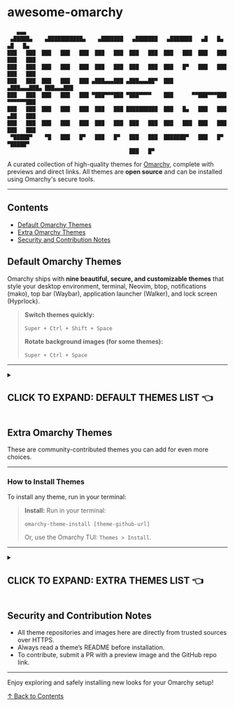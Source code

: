 # awesome-omarchy

```
   ▄▄▄
 ▄█████▄    ▄███████████▄    ▄███████   ▄███████   ▄███████   ▄█   █▄    ▄█   █▄
███   ███  ███   ███   ███  ███   ███  ███   ███  ███   ███  ███   ███  ███   ███
███   ███  ███   ███   ███  ███   ███  ███   ███  ███   █▀   ███   ███  ███   ███
███   ███  ███   ███   ███ ▄███▄▄▄███ ▄███▄▄▄██▀  ███       ▄███▄▄▄███▄ ███▄▄▄███
███   ███  ███   ███   ███ ▀███▀▀▀███ ▀███▀▀▀▀    ███      ▀▀███▀▀▀███  ▀▀▀▀▀▀███
███   ███  ███   ███   ███  ███   ███ ██████████  ███   █▄   ███   ███  ▄██   ███
███   ███  ███   ███   ███  ███   ███  ███   ███  ███   ███  ███   ███  ███   ███
 ▀█████▀    ▀█   ███   █▀   ███   █▀   ███   ███  ███████▀   ███   █▀    ▀█████▀
                                       ███   █▀
```
A curated collection of high-quality themes for [Omarchy](https://github.com/basecamp/omarchy), complete with previews and direct links. All themes are **open source** and can be installed using Omarchy's secure tools.

---

## Contents
- [Default Omarchy Themes](#default-omarchy-themes)
- [Extra Omarchy Themes](#extra-omarchy-themes)
- [Security and Contribution Notes](#security-and-contribution-notes)

## Default Omarchy Themes

Omarchy ships with **nine beautiful, secure, and customizable themes** that style your desktop environment, terminal, Neovim, btop, notifications (mako), top bar (Waybar), application launcher (Walker), and lock screen (Hyprlock).

> **Switch themes quickly:**
> ```
> Super + Ctrl + Shift + Space
> ```
> **Rotate background images (for some themes):**
> ```
> Super + Ctrl + Space
> ```

---

<details>
<summary><h2>CLICK TO EXPAND: DEFAULT THEMES LIST 👈</h2></summary>

### Tokyo Night

![Tokyo Night Preview](https://learn.omacom.io/u/tokyo-night-yN9jzd.png)
Activate:
```
omarchy-theme-apply tokyo-night
```
---

### Catppuccin

![Catppuccin Preview](https://learn.omacom.io/u/catppuccin-DEGjke.png)
Activate:
```
omarchy-theme-apply catppuccin
```
---

### Everforest

![Everforest Preview](https://learn.omacom.io/u/everforest-VTw7rC.png)
Activate:
```
omarchy-theme-apply everforest
```
---

### Gruvbox

![Gruvbox Preview](https://learn.omacom.io/u/gruvbox-zTUJ1I.png)
Activate:
```
omarchy-theme-apply gruvbox
```
---

### Osaka Jade

![Osaka Jade Preview](https://learn.omacom.io/u/osaka-jade-15wLcY.jpg)
Activate:
```
omarchy-theme-apply osaka-jade
```
---

### Kanagawa

![Kanagawa Preview](https://learn.omacom.io/u/kanagawa-qNhehU.png)
Activate:
```
omarchy-theme-apply kanagawa
```
---

### Nord

![Nord Preview](https://learn.omacom.io/u/nord-Rd2Y6y.png)
Activate:
```
omarchy-theme-apply nord
```
---

### Matte Black

![Matte Black Preview](https://learn.omacom.io/u/2025-07-15-193947_hyprshot-b4lj4R.png)
Activate:
```
omarchy-theme-apply matte-black
```
---

### Ristretto

![Ristretto Preview](https://learn.omacom.io/u/ristretto-theme-c99Sux.png)
Activate:
```
omarchy-theme-apply ristretto
```
---

### Rose Pine

![Rose Pine Preview](https://learn.omacom.io/u/omarchy-rose-pine-MUH6hH.png)
Activate:
```
omarchy-theme-apply rose-pine
```
---

### Catppuccin Latte

![Catppuccin Latte Preview](https://learn.omacom.io/u/catppuccin-latte-theme-1-jrWCjt.png)
Activate:
```
omarchy-theme-apply catppuccin-latte
```
---

</details>

## Extra Omarchy Themes

These are community-contributed themes you can add for even more choices.

---
### How to Install Themes

To install any theme, run in your terminal:

> **Install:**
> Run in your terminal:
> ```
> omarchy-theme-install [theme-github-url]
> ```
> Or, use the Omarchy TUI: `Themes > Install`.

---

<details>
<summary><h2>CLICK TO EXPAND: EXTRA THEMES LIST 👈</h2></summary>

### [Alabaster](https://github.com/grierson/omarchy-alabaster-theme)

[![Alabaster Preview](https://github.com/grierson/omarchy-alabaster-theme/raw/main/screenshot.png)](https://github.com/grierson/omarchy-alabaster-theme)
Install:
```
omarchy-theme-install https://github.com/grierson/omarchy-alabaster-theme
```
---

### [All Hollows Eve](https://github.com/guilhermetk/omarchy-all-hallows-eve-theme)

[![All Hollows Eve Preview](https://github.com/guilhermetk/omarchy-all-hallows-eve-theme/blob/master/assets/tools-1.webp)](https://github.com/guilhermetk/omarchy-all-hallows-eve-theme)
Install:
```
omarchy-theme-install https://github.com/guilhermetk/omarchy-all-hallows-eve-theme
```
---

### [Anonymous](https://github.com/j4v3l/omarchy-anonymous-theme)

[![Anonymous Preview](https://github.com/j4v3l/omarchy-anonymous-theme/raw/main/theme_anonymous.png)](https://github.com/j4v3l/omarchy-anonymous-theme)
Install:
```
omarchy-theme-install https://github.com/j4v3l/omarchy-anonymous-theme
```
---

### [Ash](https://github.com/bjarneo/omarchy-ash-theme)

[![Ash Preview](https://github.com/bjarneo/omarchy-ash-theme/raw/main/theme.png)](https://github.com/bjarneo/omarchy-ash-theme)
Install:
```
omarchy-theme-install https://github.com/bjarneo/omarchy-ash-theme
```
---

### [Aura](https://github.com/bjarneo/omarchy-aura-theme)

[![Aura Preview](https://github.com/bjarneo/omarchy-aura-theme/blob/main/theme.png)](https://github.com/bjarneo/omarchy-aura-theme)
Install:
```
omarchy-theme-install https://github.com/bjarneo/omarchy-aura-theme
```
---

### [Ayu Dark](https://github.com/fdidron/omarchy-ayu-dark-theme)

[![Ayu Dark Preview](https://github.com/fdidron/omarchy-ayu-dark-theme/raw/main/theme.png)](https://github.com/fdidron/omarchy-ayu-dark-theme)
Install:
```
omarchy-theme-install https://github.com/fdidron/omarchy-ayu-dark-theme
```
---

### [Ayu Light](https://github.com/fdidron/omarchy-ayu-light-theme)

[![Ayu Light Preview](https://github.com/fdidron/omarchy-ayu-light-theme/raw/main/theme.png)](https://github.com/fdidron/omarchy-ayu-light-theme)
Install:
```
omarchy-theme-install https://github.com/fdidron/omarchy-ayu-light-theme
```
---

### [Ayu Mirage](https://github.com/fdidron/omarchy-ayu-mirage-theme)

[![Ayu Mirage Preview](https://github.com/fdidron/omarchy-ayu-mirage-theme/raw/main/theme.png)](https://github.com/fdidron/omarchy-ayu-mirage-theme)
Install:
```
omarchy-theme-install https://github.com/fdidron/omarchy-ayu-mirage-theme
```
---

### [Azure Glow](https://github.com/Hydradevx/omarchy-azure-glow-theme)

[![Azure Glow preview](https://github.com/Hydradevx/omarchy-azure-glow-theme/raw/main/preview.png)](https://github.com/Hydradevx/omarchy-azure-glow-theme)
Install:
```
omarchy-theme-install https://github.com/Hydradevx/omarchy-azure-glow-theme
```
---

### [Blueridge Dark](https://github.com/hipsterusername/omarchy-blueridge-dark-theme)

[![Blueridge Dark Preview](https://github.com/user-attachments/assets/bb7ad98b-eef5-48ff-8029-e385ab67d8fa)](https://github.com/hipsterusername/omarchy-blueridge-dark-theme)
Install:
```
omarchy-theme-install https://github.com/hipsterusername/omarchy-blueridge-dark-theme
```
---

### [Cobalt2](https://github.com/hoblin/omarchy-cobalt2-theme)

[![Cobalt2 Preview](https://camo.githubusercontent.com/ac01ff424cf0e8a1c19c98a3d098e8e3b410c3e9af375eb1083fd774a652afc3/68747470733a2f2f686f626c2e696e2f6f6d61726368792d636f62616c74322d7468656d652d707265766965772e706e67)](https://github.com/hoblin/omarchy-cobalt2-theme)
Install:
```
omarchy-theme-install https://github.com/hoblin/omarchy-cobalt2-theme
```
---

### [Crimson Gold](https://github.com/knappkevin/omarchy-crimson-gold-theme)

[![Crimson Gold Preview](https://github.com/knappkevin/omarchy-crimson-gold-theme/raw/main/preview.png)](https://github.com/knappkevin/omarchy-crimson-gold-theme)
Install:
```
omarchy-theme-install https://github.com/knappkevin/omarchy-crimson-gold-theme
```
---

### [dotrb](https://github.com/dotsilva/omarchy-dotrb-theme)

[![dotrb Preview](https://github.com/dotsilva/omarchy-dotrb-theme/blob/b163618e96dd365b8516c93ac87cbfddc90422ef/preview.png)
Install:
```
omarchy-theme-install https://github.com/dotsilva/omarchy-dotrb-theme
```
---

### [Dracula](https://github.com/catlee/omarchy-dracula-theme)

[![Dracula Preview](https://github.com/catlee/omarchy-dracula-theme/raw/main/theme.png)](https://github.com/catlee/omarchy-dracula-theme)
Install:
```
omarchy-theme-install https://github.com/catlee/omarchy-dracula-theme
```
---

### [Everblush](https://github.com/Swarnim114/omarchy-everblush-theme)

[![Everblush Preview](https://cdn.discordapp.com/attachments/1399365674832232448/1403659005900881940/image.png?ex=68a23e11&is=68a0ec91&hm=e32b57c818559e7d29fc4e08d0f4fe48eea1195c0d94d7ad6d628793a845eb52&)](https://github.com/Swarnim114/omarchy-everblush-theme)
Install:
```
omarchy-theme-install https://github.com/dfrico/omarchy-solarized-light-theme
```
---

### [Ember N Ash](https://github.com/Hydradevx/omarchy-ember-n-ash-theme)

[![Ember N Ash preview](https://github.com/Hydradevx/omarchy-ember-n-ash-theme/raw/main/preview.png)](https://github.com/Hydradevx/omarchy-ember-n-ash-theme)
Install:
```
omarchy-theme-install https://github.com/Hydradevx/omarchy-ember-n-ash-theme
```
---

### [Felix](https://github.com/TyRichards/omarchy-felix-theme)

[![Felix Preview](https://github.com/TyRichards/omarchy-felix-theme/raw/main/theme.png)](https://github.com/TyRichards/omarchy-felix-theme)
Install:
```
omarchy-theme-install https://github.com/TyRichards/omarchy-felix-theme
```
---

### [Fiery Ocean](https://github.com/bjarneo/omarchy-fiery-ocean-theme)

[![Fiery Ocean Preview](https://github.com/bjarneo/omarchy-fiery-ocean-theme/raw/main/theme.png)](https://github.com/bjarneo/omarchy-fiery-ocean-theme)
Install:
```
omarchy-theme-install https://github.com/bjarneo/omarchy-fiery-ocean-theme
```
---

### [Flexoki Dark](https://github.com/euandeas/omarchy-flexoki-dark-theme)

[![Flexoki Dark Preview](https://camo.githubusercontent.com/5db29929ba4ba3c670dc641baff914e4b3ad1a00dd04a8337f29cf4bc0eb0b6b/68747470733a2f2f692e696d6775722e636f6d2f773463463262352e706e67)](https://github.com/euandeas/omarchy-flexoki-dark-theme)
Install:
```
omarchy-theme-install https://github.com/euandeas/omarchy-flexoki-dark-theme
```
---

### [Flexoki Light](https://github.com/euandeas/omarchy-flexoki-light-theme)

[![Flexoki Light Preview](https://camo.githubusercontent.com/d457c1c1e12c3271d522e963cab79c509ae5cff4bb90aa8988d3ab85217e9f5f/68747470733a2f2f692e696d6775722e636f6d2f6d626f30476f532e706e67)](https://github.com/euandeas/omarchy-flexoki-light-theme)
Install:
```
omarchy-theme-install https://github.com/euandeas/omarchy-flexoki-light-theme
```
---

### [Forest Green](https://github.com/abhijeet-swami/omarchy-forest-green-theme)

[![Forest Green Preview](https://github.com/abhijeet-swami/omarchy-forest-green/raw/main/screenshot/1.png)](https://github.com/abhijeet-swami/omarchy-forest-green-theme)
Install:
```
omarchy-theme-install https://github.com/abhijeet-swami/omarchy-forest-green-theme
```
---

### [Futurism](https://github.com/bjarneo/omarchy-futurism-theme)

[![Futurism Preview](https://github.com/bjarneo/omarchy-futurism-theme/blob/main/theme.png)](https://github.com/bjarneo/omarchy-futurism-theme)
Install:
```
omarchy-theme-install https://github.com/bjarneo/omarchy-futurism-theme
```
---

### [Gold Rush](https://github.com/tahayvr/omarchy-gold-rush-theme)

[![Gold Rush Preview](https://github.com/tahayvr/omarchy-gold-rush-theme/raw/main/preview.png)](https://github.com/tahayvr/omarchy-gold-rush-theme)
Install:
```
omarchy-theme-install https://github.com/tahayvr/omarchy-gold-rush-theme
```
---

### [Hakker Green](https://github.com/joaquinmeza/omarchy-hakker-green-theme)

[![Hakker Green Preview](https://github.com/joaquinmeza/omarchy-hakker-green-theme/raw/master/screenshot-2025-08-18_12-07-35.png)](https://github.com/joaquinmeza/omarchy-hakker-green-theme)
Install:
```
omarchy-theme-install https://github.com/joaquinmeza/omarchy-hakker-green-theme
```
---

### [Hollow Knight](https://github.com/bjarneo/omarchy-hollow-knight-theme)

[![Hollow Knight](https://github.com/bjarneo/omarchy-hollow-knight-theme/raw/main/theme.png)](https://github.com/bjarneo/omarchy-hollow-knight-theme)
Install:
```
omarchy-theme-install https://github.com/bjarneo/omarchy-hollow-knight-theme
```
---

### [Kimiko](https://github.com/krymzonn/omarchy-kimiko-theme)

[![Kimiko Preview](https://github.com/krymzonn/omarchy-kimiko-theme/raw/master/extra-assets/omarchy-kimiko-2025-08-04brecomp8.jpg)](https://github.com/krymzonn/omarchy-kimiko-theme)
Install:
```
omarchy-theme-install https://github.com/krymzonn/omarchy-kimiko-theme
```
---

### [Mars](https://github.com/steve-lohmeyer/omarchy-mars-theme)

[![Mars Preview](https://github.com/steve-lohmeyer/omarchy-mars-theme/raw/master/theme.png)](https://github.com/steve-lohmeyer/omarchy-mars-theme)
Install:
```
omarchy-theme-install https://github.com/steve-lohmeyer/omarchy-mars-theme
```
---

### [Midnight](https://github.com/JaxonWright/omarchy-midnight-theme)

[![Midnight Preview](https://manuals.omamix.org/u/midnight-theme-I5HKym.png)](https://github.com/JaxonWright/omarchy-midnight-theme)
Install:
```
omarchy-theme-install https://github.com/JaxonWright/omarchy-midnight-theme
```
---

### [Milkmatcha Light](https://github.com/hipsterusername/omarchy-milkmatcha-light-theme)

[![Milkmatcha Light Preview](https://github.com/user-attachments/assets/24d27cf5-ccf1-4d50-a615-c8e92f313645)](https://github.com/hipsterusername/omarchy-milkmatcha-light-theme)
Install:
```
omarchy-theme-install https://github.com/hipsterusername/omarchy-milkmatcha-light-theme
```
---

### [Monochrome](https://github.com/Swarnim114/omarchy-monochrome-theme)

[![Monochrome Preview](https://manuals.omamix.org/u/monochrome-theme-GwATD6.png)](https://github.com/Swarnim114/omarchy-monochrome-theme)
Install:
```
omarchy-theme-install https://github.com/Swarnim114/omarchy-monochrome-theme
```
---

### [Monokai Dark](https://github.com/ericrswanny/omarchy-monokai-dark-theme)

[![Monokai Dark Preview](https://cdn.discordapp.com/attachments/1399365674832232448/1406641542629822636/screenshot-2025-08-17_09-02-06.png?ex=68a3dd45&is=68a28bc5&hm=bdbdad05963c6f7612824417d56c2ac1adb7d62366b3d2522b3df9c02d7d5d32&)](https://github.com/ericrswanny/omarchy-monokai-dark-theme)
Install:
```
omarchy-theme-install https://github.com/ericrswanny/omarchy-monokai-dark-theme
```
---

### [NES](https://github.com/bjarneo/omarchy-nes-theme)

[![NES Preview](https://github.com/bjarneo/omarchy-nes-theme/raw/main/theme.png)](https://github.com/bjarneo/omarchy-nes-theme)
Install:
```
omarchy-theme-install https://github.com/bjarneo/omarchy-nes-theme
```
---

### [One Dark Pro](https://github.com/sc0ttman/omarchy-one-dark-pro)

[![One Dark Pro Preview](https://github.com/sc0ttman/omarchy-one-dark-pro/raw/main/assets/screen1.png)](https://github.com/sc0ttman/omarchy-one-dark-pro)
Install:
```
omarchy-theme-install https://github.com/sc0ttman/omarchy-one-dark-pro
```
---

### [Pretty Cvnt](https://github.com/WalkerMillgress/omarchy-pretty-cvnt-theme)

[![Pretty Cvnt Preview](https://camo.githubusercontent.com/15c00f460a9b4c70fb807286fb29ec1f1aee9626b5799ffa440acc27c1453959/68747470733a2f2f70787363646e2e636f6d2f7075626c69632f6d2f5f76322f3835393630313435323133323134313732322f3333636339623934392d3333393739312f63634a5a584c4b44714541612f4a4a5a746b70334a776c545335376e456a6a43734e48463157556a6e547257356c4e3871685643332e706e67)](https://github.com/WalkerMillgress/omarchy-pretty-cvnt-theme)
Install:
```
omarchy-theme-install https://github.com/WalkerMillgress/omarchy-pretty-cvnt-theme
```
---

### [RetroPC](https://github.com/rondilley/omarchy-retropc-theme)

[![RetroPC Preview](https://manuals.omamix.org/u/retropc-theme-a24vKN.png)](https://github.com/rondilley/omarchy-retropc-theme)
Install:
```
omarchy-theme-install https://github.com/rondilley/omarchy-retropc-theme
```
---

### [Rose Pine Dark](https://github.com/guilhermetk/omarchy-rose-pine-dark)

[![Rose Pine Dark Preview](https://manuals.omamix.org/u/rose-pine-dark-pIMUcV.webp)](https://manuals.omamix.org/u/rose-pine-dark-pIMUcV.webp)
Install:
```
omarchy-theme-install https://github.com/guilhermetk/omarchy-rose-pine-dark
```
---

### [Serenity](https://github.com/bjarneo/omarchy-serenity-theme)

[![Serenity Preview](https://github.com/bjarneo/omarchy-serenity-theme/raw/main/theme.png)](https://github.com/bjarneo/omarchy-serenity-theme)
Install:
```
omarchy-theme-install https://github.com/bjarneo/omarchy-serenity-theme
```
---

### [Snow](https://github.com/bjarneo/omarchy-snow-theme)

[![Snow Preview](https://manuals.omamix.org/u/snow-theme-MDtvlu.png)](https://github.com/bjarneo/omarchy-snow-theme)
Install:
```
omarchy-theme-install https://github.com/bjarneo/omarchy-snow-theme
```
---

### [Solarized](https://github.com/Gazler/omarchy-solarized-theme)

[![Solarized Preview](https://manuals.omamix.org/u/solarized-theme-9OhQ7Y.png)](https://github.com/Gazler/omarchy-solarized-theme)
Install:
```
omarchy-theme-install https://github.com/Gazler/omarchy-solarized-theme
```
---

### [Solarized Light](https://github.com/dfrico/omarchy-solarized-light-theme)

[![Solarized Light Preview](https://manuals.omamix.org/u/solarized-light2-OTGWbc.png)](https://github.com/dfrico/omarchy-solarized-light-theme)
Install:
```
omarchy-theme-install https://github.com/dfrico/omarchy-solarized-light-theme
```
---

### [Solarized Osaka](https://github.com/motorsss/omarchy-solarizedosaka-theme)

[![Solarized Osaka Preview](https://raw.githubusercontent.com/motorsss/omarchy-solarizedosaka-theme/main/images/preview.png)](https://github.com/motorsss/omarchy-solarizedosaka-theme)
Install:
```
omarchy-theme-install https://github.com/motorsss/omarchy-solarizedosaka-theme
```
---

### [Space Monkey](https://github.com/TyRichards/omarchy-space-monkey-theme)

[![Space Monkey Preview](https://github.com/TyRichards/omarchy-space-monkey-theme/blob/main/theme.png)](https://github.com/TyRichards/omarchy-space-monkey-theme)
Install:
```
omarchy-theme-install https://github.com/TyRichards/omarchy-space-monkey-theme
```
---

### [Synthwave '84](https://github.com/omacom-io/omarchy-synthwave84-theme/)

[![Synthwave '84 Preview](https://manuals.omamix.org/u/synthwave-theme-7yHWFA.png)](https://github.com/omacom-io/omarchy-synthwave84-theme/)
Install:
```
omarchy-theme-install https://github.com/omacom-io/omarchy-synthwave84-theme
```
---

### [Tekk-o-ween](https://github.com/joaquinmeza/omarchy-tekk-o-ween-theme)

[![Tekk-o-ween Preview](https://github.com/joaquinmeza/omarchy-tekk-o-ween-theme/raw/main/screenshots/image2.jpg)](https://github.com/joaquinmeza/omarchy-tekk-o-ween-theme)
Install:
```
omarchy-theme-install https://github.com/joaquinmeza/omarchy-tekk-o-ween-theme
```
---

### [Vague](https://github.com/Rnedlose/omarchy-vague-theme)

[![Vague Preview](https://cdn.discordapp.com/attachments/1399365674832232448/1409349303641571449/screenshot-2025-08-24_20-02-27.png?ex=68ad0e52&is=68abbcd2&hm=84ab8da3b7c4ebbaf224cefa31bcd3eb88b1ad15b7331f1961f6f7e1ac881878&)](https://github.com/Rnedlose/omarchy-vague-theme)
Install:
```
omarchy-theme-install https://github.com/Rnedlose/omarchy-vague-theme
```
---

### [Velocity](https://github.com/perfektnacht/omarchy-velocity-theme)

[![Velocity Preview](https://raw.githubusercontent.com/perfektnacht/omarchy-velocity-theme/main/assets/velocity-desktop.png)](https://github.com/perfektnacht/omarchy-velocity-theme)
Install:
```
omarchy-theme-install https://github.com/perfektnacht/omarchy-velocity-theme
```
---

### [Wasteland](https://github.com/perfektnacht/omarchy-wasteland-theme)

[![Wasteland Preview](https://raw.githubusercontent.com/perfektnacht/omarchy-wasteland-theme/main/assets/Desktop.png)](https://github.com/perfektnacht/omarchy-wasteland-theme)
Install:
```
omarchy-theme-install https://github.com/perfektnacht/omarchy-wasteland-theme
```
---

### [Waveform Dark](https://github.com/hipsterusername/omarchy-waveform-dark-theme)

[![Waveform Dark Preview](https://github.com/user-attachments/assets/f6dcde9f-28c0-41e6-a5b1-8a38a382d463)](https://github.com/hipsterusername/omarchy-waveform-dark-theme)
Install:
```
omarchy-theme-install https://github.com/hipsterusername/omarchy-waveform-dark-theme
```
---

</details>


## Security and Contribution Notes

- All theme repositories and images here are directly from trusted sources over HTTPS.
- Always read a theme’s README before installation.
- To contribute, submit a PR with a preview image and the GitHub repo link.

---

Enjoy exploring and safely installing new looks for your Omarchy setup!

[↑ Back to Contents](#contents)

